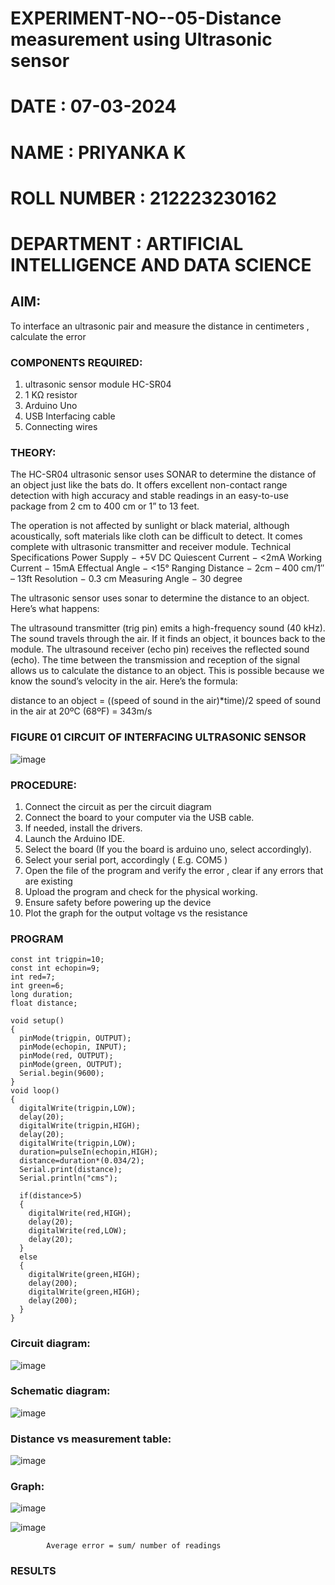 # EXPERIMENT-NO--05-Distance measurement using Ultrasonic sensor
# DATE : 07-03-2024
# NAME : PRIYANKA K
# ROLL NUMBER : 212223230162
# DEPARTMENT : ARTIFICIAL INTELLIGENCE AND DATA SCIENCE


## AIM: 
To interface an ultrasonic pair and measure the distance in centimeters , calculate the error
 
### COMPONENTS REQUIRED:
1.	ultrasonic sensor module HC-SR04
2.	1 KΩ resistor 
3.	Arduino Uno 
4.	USB Interfacing cable 
5.	Connecting wires 


### THEORY: 
The HC-SR04 ultrasonic sensor uses SONAR to determine the distance of an object just like the bats do. It offers excellent non-contact range detection with high accuracy and stable readings in an easy-to-use package from 2 cm to 400 cm or 1” to 13 feet.

The operation is not affected by sunlight or black material, although acoustically, soft materials like cloth can be difficult to detect. It comes complete with ultrasonic transmitter and receiver module.
Technical Specifications
Power Supply − +5V DC
Quiescent Current − <2mA
Working Current − 15mA
Effectual Angle − <15°
Ranging Distance − 2cm – 400 cm/1″ – 13ft
Resolution − 0.3 cm
Measuring Angle − 30 degree

The ultrasonic sensor uses sonar to determine the distance to an object. Here’s what happens:

The ultrasound transmitter (trig pin) emits a high-frequency sound (40 kHz).
The sound travels through the air. If it finds an object, it bounces back to the module.
The ultrasound receiver (echo pin) receives the reflected sound (echo).
The time between the transmission and reception of the signal allows us to calculate the distance to an object. This is possible because we know the sound’s velocity in the air. Here’s the formula:

distance to an object = ((speed of sound in the air)*time)/2
speed of sound in the air at 20ºC (68ºF) = 343m/s

### FIGURE 01 CIRCUIT OF INTERFACING ULTRASONIC SENSOR 


![image](https://user-images.githubusercontent.com/36288975/166430594-5adb4ca9-5a42-4781-a7e6-7236b3766a85.png)



### PROCEDURE:
1.	Connect the circuit as per the circuit diagram 
2.	Connect the board to your computer via the USB cable.
3.	If needed, install the drivers.
4.	Launch the Arduino IDE.
5.	Select the board (If you the board is arduino uno, select accordingly).
6.	Select your serial port, accordingly ( E.g. COM5 )
7.	Open the file of the program  and verify the error , clear if any errors that are existing 
8.	Upload the program and check for the physical working. 
9.	Ensure safety before powering up the device 
10.	Plot the graph for the output voltage vs the resistance 


### PROGRAM 
```
const int trigpin=10;
const int echopin=9;
int red=7;
int green=6;
long duration;
float distance;

void setup()
{
  pinMode(trigpin, OUTPUT);
  pinMode(echopin, INPUT);
  pinMode(red, OUTPUT);
  pinMode(green, OUTPUT);
  Serial.begin(9600);
}
void loop()
{
  digitalWrite(trigpin,LOW);
  delay(20);
  digitalWrite(trigpin,HIGH);
  delay(20);
  digitalWrite(trigpin,LOW);
  duration=pulseIn(echopin,HIGH);
  distance=duration*(0.034/2);
  Serial.print(distance);
  Serial.println("cms");
  
  if(distance>5)
  {
    digitalWrite(red,HIGH);
    delay(20);
    digitalWrite(red,LOW);
    delay(20); 
  }
  else
  {
    digitalWrite(green,HIGH);
    delay(200);
    digitalWrite(green,HIGH);
    delay(200);
  }  
}
```
### Circuit diagram: 
![image](https://github.com/Priyanka1846/Experiment--04-Interfacing-digital-output-with-arduino-ultrasonic-sensor/assets/139425809/5238cb13-73fe-43ec-86ee-16477326dfbd)

### Schematic diagram:
![image](https://github.com/Priyanka1846/Experiment--04-Interfacing-digital-output-with-arduino-ultrasonic-sensor/assets/139425809/45627ff5-04e5-4e4e-8725-4b5ccdcb1055)

### Distance vs measurement table:
![image](https://github.com/Priyanka1846/Experiment--04-Interfacing-digital-output-with-arduino-ultrasonic-sensor/assets/139425809/2f743656-f6c0-4113-9835-6313f9f62cbc)

### Graph:
![image](https://github.com/Priyanka1846/Experiment--04-Interfacing-digital-output-with-arduino-ultrasonic-sensor/assets/139425809/c1c52124-8447-47ec-9d6d-25526eb033ad)
			
 
			
			
			

![image](https://user-images.githubusercontent.com/36288975/190135379-52ebacd5-ccd5-460f-a4cd-4d0ad1d9b179.png)

			
			
			
			
			
			Average error = sum/ number of readings 
 








### RESULTS



 
